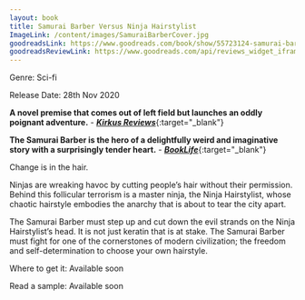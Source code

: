 ```yaml
---
layout: book
title: Samurai Barber Versus Ninja Hairstylist
ImageLink: /content/images/SamuraiBarberCover.jpg
goodreadsLink: https://www.goodreads.com/book/show/55723124-samurai-barber-versus-ninja-hairstylist
goodreadsReviewLink: https://www.goodreads.com/api/reviews_widget_iframe?did=DEVELOPER_ID&format=html&header_text=Goodreads+reviews+for+Samurai+Barber+Versus+Ninja+Hairstylist&isbn=B08L97RZ91&links=660&min_rating=&num_reviews=&review_back=ffffff&stars=000000&stylesheet=&text=444
---
```

Genre: Sci-fi

Release Date: 28th Nov 2020

**A novel premise that comes out of left field but launches an oddly poignant adventure.** - [***Kirkus Reviews***](https://www.kirkusreviews.com/book-reviews/zed-dee2/samurai-barber-versus-ninja-hairstylist/){:target="_blank"} 

**The Samurai Barber is the hero of a delightfully weird and imaginative story with a surprisingly tender heart.** - [***BookLife***](https://booklife.com/project/samurai-barber-versus-ninja-hairstylist-51743){:target="_blank"}

Change is in the hair.

Ninjas are wreaking havoc by cutting people’s hair without their permission. Behind this follicular terrorism is a master ninja, the Ninja Hairstylist, whose chaotic hairstyle embodies the anarchy that is about to tear the city apart.

The Samurai Barber must step up and cut down the evil strands on the Ninja Hairstylist’s head. It is not just keratin that is at stake. The Samurai Barber must fight for one of the cornerstones of modern civilization; the freedom and self-determination to choose your own hairstyle.

<div style="clear: left"></div>

Where to get it: Available soon

Read a sample: Available soon
 